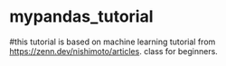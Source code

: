# mypandas_tutorial
#this tutorial is based on machine learning tutorial from https://zenn.dev/nishimoto/articles.
class for beginners.
